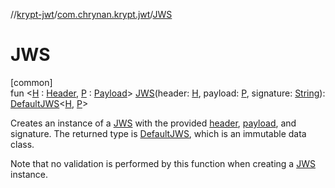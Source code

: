 //[krypt-jwt](../../index.md)/[com.chrynan.krypt.jwt](index.md)/[JWS](-j-w-s.md)

# JWS

[common]\
fun &lt;[H](-j-w-s.md) : [Header](-header/index.md), [P](-j-w-s.md) : [Payload](-payload/index.md)&gt; [JWS](-j-w-s.md)(header: [H](-j-w-s.md), payload: [P](-j-w-s.md), signature: [String](https://kotlinlang.org/api/latest/jvm/stdlib/kotlin/-string/index.html)): [DefaultJWS](-default-j-w-s/index.md)&lt;[H](-j-w-s.md), [P](-j-w-s.md)&gt;

Creates an instance of a [JWS](-j-w-s/index.md) with the provided [header](-j-w-s.md), [payload](-j-w-s.md), and signature. The returned type is [DefaultJWS](-default-j-w-s/index.md), which is an immutable data class.

Note that no validation is performed by this function when creating a [JWS](-j-w-s/index.md) instance.

